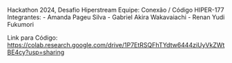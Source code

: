 Hackathon 2024, Desafio Hiperstream
Equipe: Conexão / Código HIPER-177
Integrantes: - Amanda Pageu Silva
             - Gabriel Akira Wakavaiachi
             - Renan Yudi Fukumori
             
Link para Código: https://colab.research.google.com/drive/1P7EtRSQFhTYdtw6444ziUyVkZWtBE4cy?usp=sharing
